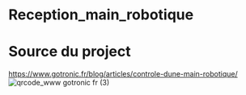 # Reception_main_robotique

# Source du project
https://www.gotronic.fr/blog/articles/controle-dune-main-robotique/
![qrcode_www gotronic fr (3)](https://github.com/Daoud1190/reception_moteur_2024/assets/146357859/5d1cba50-3097-4497-afa2-1c92da1656c0)
